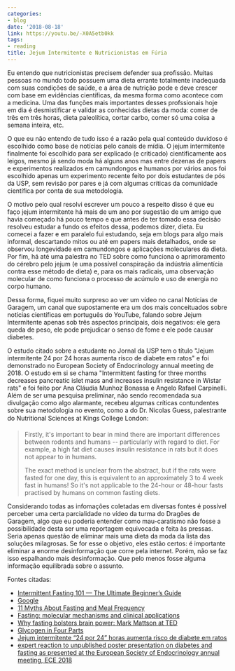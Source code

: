 ```yaml
---
categories:
- blog
date: '2018-08-18'
link: https://youtu.be/-X0A5etb0kk
tags:
- reading
title: Jejum Intermitente e Nutricionistas em Fúria
---
```


Eu entendo que nutricionistas precisem defender sua profissão. Muitas pessoas no mundo todo possuem uma dieta errante totalmente inadequada com suas condições de saúde, e a área de nutrição pode e deve crescer com base em evidências científicas, da mesma forma como acontece com a medicina. Uma das funções mais importantes desses profssionais hoje em dia é desmistificar e validar as conhecidas dietas da moda: comer de três em três horas, dieta paleolítica, cortar carbo, comer só uma coisa a semana inteira, etc.

O que eu não entendo de tudo isso é a razão pela qual conteúdo duvidoso é escolhido como base de notícias pelo canais de mídia. O jejum intermitente finalmente foi escolhido para ser explicado (e criticado) cientificamente aos leigos, mesmo já sendo moda há alguns anos mas entre dezenas de papers e experimentos realizados em camundongos e humanos por vários anos foi escolhido apenas um experimento recente feito por dois estudantes de pós da USP, sem revisão por pares e já com algumas críticas da comunidade científica por conta de sua metodologia.

O motivo pelo qual resolvi escrever um pouco a respeito disso é que eu faço jejum intermitente há mais de um ano por sugestão de um amigo que havia começado há pouco tempo e que antes de ter tomado essa decisão resolveu estudar a fundo os efeitos dessa, podemos dizer, dieta. Eu comecei a fazer e em paralelo fui estudando, seja em blogs para algo mais informal, descartando mitos ou até em papers mais detalhados, onde se observou longevidade em camundongos e aplicações moleculares da dieta. Por fim, há até uma palestra no TED sobre como funciona o aprimoramento do cérebro pelo jejum (e uma possível conspiração da indústria alimentícia contra esse método de dieta) e, para os mais radicais, uma observação molecular de como funciona o processo de acúmulo e uso de energia no corpo humano.

Dessa forma, fiquei muito surpreso ao ver um vídeo no canal Notícias de Garagem, um canal que supostamente era um dos mais conceituados sobre notícias científicas em português do YouTube, falando sobre Jejum Intermitente apenas sob três aspectos principais, dois negativos: ele gera queda de peso, ele pode prejudicar o senso de fome e ele pode causar diabetes.

O estudo citado sobre a estudante no Jornal da USP tem o título "Jejum intermitente 24 por 24 horas aumenta risco de diabete em ratos" e foi demonstrado no European Society of Endocrinology annual meeting de 2018. O estudo em si se chama "Intermittent fasting for three months decreases pancreatic islet mass and increases insulin resistance in Wistar rats" e foi feito por  Ana Cláudia Munhoz Bonassa e Angelo Rafael Carpinelli. Além de ser uma pesquisa preliminar, não sendo recomendada sua divulgação como algo alarmante, recebeu algumas críticas contundentes sobre sua metodologia no evento, como a do Dr. Nicolas Guess, palestrante do Nutritional Sciences at Kings College London:

> Firstly, it's important to bear in mind there are important differences between rodents and humans -- particularly with regard to diet. For example, a high fat diet causes insulin resistance in rats but it does not appear to in humans.
>
> The exact method is unclear from the abstract, but if the rats were fasted for one day, this is equivalent to an approximately 3 to 4 week fast in humans! So it's not applicable to the 24-hour or 48-hour fasts practised by humans on common fasting diets.

Considerando todas as infomações coletadas em diversas fontes é possível perceber uma certa parcialidade no vídeo da turma do Dragões de Garagem, algo que eu poderia entender como mau-caratismo não fosse a possibilidade desta ser uma reportagem equivocada e feita às pressas. Seria apenas questão de eliminar mais uma dieta da moda da lista das soluções milagrosas. Se for esse o objetivo, eles estão certos: é importante eliminar a enorme desinformação que corre pela internet. Porém, não se faz isso espalhando mais desinformação. Que pelo menos fosse alguma informação equilibrada sobre o assunto.

Fontes citadas:

 - [Intermittent Fasting 101 — The Ultimate Beginner’s Guide](https://www.healthline.com/nutrition/intermittent-fasting-guide)
 - [Google](https://www.google.com.br/search?q=intermittent+fasting)
 - [11 Myths About Fasting and Meal Frequency](https://www.healthline.com/nutrition/11-myths-fasting-and-meal-frequency)
 - [Fasting: molecular mechanisms and clinical applications](https://www.ncbi.nlm.nih.gov/pubmed/24440038)
 - [Why fasting bolsters brain power: Mark Mattson at TED](https://youtu.be/4UkZAwKoCP8)
 - [Glycogen in Four Parts](https://youtu.be/0xj4etF0wkw)
 - [Jejum intermitente “24 por 24” horas aumenta risco de diabete em ratos](https://jornal.usp.br/ciencias/ciencias-biologicas/jejum-intermitente-24-por-24-horas-aumenta-risco-de-diabete-em-ratos/)
 - [expert reaction to unpublished poster presentation on diabetes and fasting as presented at the European Society of Endocrinology annual meeting, ECE 2018](http://www.sciencemediacentre.org/expert-reaction-to-unpublished-poster-presentation-on-diabetes-and-fasting-as-presented-at-the-european-society-of-endocrinology-annual-meeting-ece-2018/)